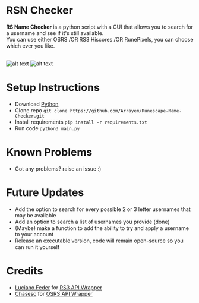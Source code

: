 # RSN Checker
<strong>RS Name Checker</strong> is a python script with a GUI that allows you to search for a username and see if it's still available.<br />
You can use either OSRS /OR RS3 Hiscores /OR RunePixels, you can choose which ever you like.<br /> 
<br />

![alt text](https://github.com/Arrayem/Runescape-Name-Checker/blob/main/images/Single_Search.png?raw=true) ![alt text](https://github.com/Arrayem/Runescape-Name-Checker/blob/main/images/Multi_Search.png?raw=true)

# Setup Instructions
+ Download [Python](https://www.python.org/)
+ Clone repo `git clone https://github.com/Arrayem/Runescape-Name-Checker.git`
+ Install requirements `pip install -r requirements.txt`
+ Run code `python3 main.py`

# Known Problems
+ Got any problems? raise an issue :) 

# Future Updates
+ Add the option to search for every possible 2 or 3 letter usernames that may be available
+ Add an option to search a list of usernames you provide (done)
+ (Maybe) make a function to add the ability to try and apply a username to your account
+ Release an executable version, code will remain open-source so you can run it yourself

# Credits
+ [Luciano Feder](https://github.com/lucianofeder) for [RS3 API Wrapper](https://github.com/lucianofeder/runescape3-api-wrapper)
+ [Chasesc](https://github.com/Chasesc) for [OSRS API Wrapper](https://github.com/Chasesc/OSRS-API-Wrapper)


